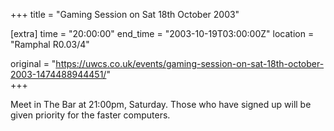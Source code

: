 +++
title = "Gaming Session on Sat 18th October 2003"

[extra]
time = "20:00:00"
end_time = "2003-10-19T03:00:00Z"
location = "Ramphal R0.03/4"

original = "https://uwcs.co.uk/events/gaming-session-on-sat-18th-october-2003-1474488944451/"    
+++

Meet in The Bar at 21:00pm, Saturday. Those who have signed up will be given priority for the faster computers.

